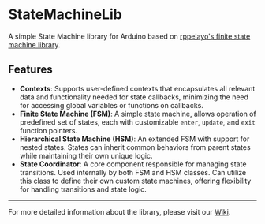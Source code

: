 # StateMachineLib
A simple State Machine library for Arduino based on [rppelayo's finite state machine library](https://github.com/rppelayo/FiniteStateMachine).

## Features
- **Contexts**: Supports user-defined contexts that encapsulates all relevant data and functionality needed for state callbacks, minimizing the need for accessing global variables or functions on callbacks.
- **Finite State Machine (FSM)**: A simple state machine, allows operation of predefined set of states, each with customizable `enter`, `update`, and `exit` function pointers. 
- **Hierarchical State Machine (HSM)**: An extended FSM with support for nested states. States can inherit common behaviors from parent states while maintaining their own unique logic.
- **State Coordinator**: A core component responsible for managing state transitions. Used internally by both FSM and HSM classes. Can utilize this class to define their own custom state machines, offering flexibility for handling transitions and state logic.

---
For more detailed information about the library, please visit our [Wiki](https://github.com/0verflux/StateMachineLib/wiki).